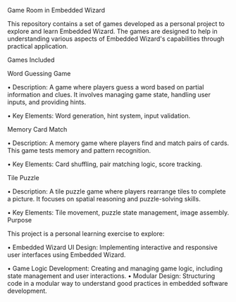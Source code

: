 Game Room in Embedded Wizard


This repository contains a set of games developed as a personal project to explore and learn Embedded Wizard. The games are designed to help in understanding various aspects of Embedded Wizard's capabilities through practical application.


Games Included


Word Guessing Game


•	Description: A game where players guess a word based on partial information and clues. It involves managing game state, handling user inputs, and providing hints.


•	Key Elements: Word generation, hint system, input validation.


Memory Card Match


•	Description: A memory game where players find and match pairs of cards. This game tests memory and pattern recognition.


•	Key Elements: Card shuffling, pair matching logic, score tracking.


Tile Puzzle


•	Description: A tile puzzle game where players rearrange tiles to complete a picture. It focuses on spatial reasoning and puzzle-solving skills.


•	Key Elements: Tile movement, puzzle state management, image assembly.
Purpose


This project is a personal learning exercise to explore:


•	Embedded Wizard UI Design: Implementing interactive and responsive user interfaces using Embedded Wizard.


•	Game Logic Development: Creating and managing game logic, including state management and user interactions.
•	Modular Design: Structuring code in a modular way to understand good practices in embedded software development.

